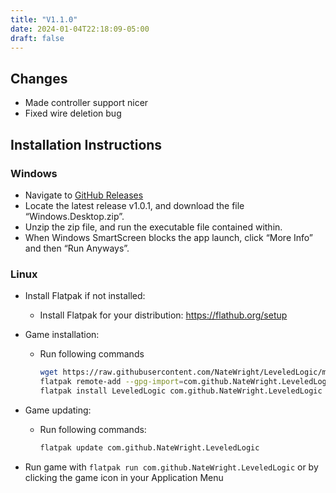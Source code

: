 ```yaml
---
title: "V1.1.0"
date: 2024-01-04T22:18:09-05:00
draft: false
---
```


## Changes
* Made controller support nicer
* Fixed wire deletion bug

## Installation Instructions
### Windows
* Navigate to [GitHub Releases](https://github.com/NateWright/LeveledLogic/releases) 
* Locate the latest release v1.0.1, and download the file “Windows.Desktop.zip”.
* Unzip the zip file, and run the executable file contained within.
* When Windows SmartScreen blocks the app launch, click “More Info” and then “Run Anyways”.
### Linux
* Install Flatpak if not installed:
  * Install Flatpak for your distribution: https://flathub.org/setup
* Game installation:
  * Run following commands

    ```bash
    wget https://raw.githubusercontent.com/NateWright/LeveledLogic/main/com.github.NateWright.LeveledLogic.pgp
    flatpak remote-add --gpg-import=com.github.NateWright.LeveledLogic.pgp LeveledLogic https://natewright.github.io/LeveledLogic/
    flatpak install LeveledLogic com.github.NateWright.LeveledLogic
    ```


* Game updating:
  * Run following commands:
    ```bash
    flatpak update com.github.NateWright.LeveledLogic
    ```
* Run game with `flatpak run com.github.NateWright.LeveledLogic` or by clicking the game icon in your Application Menu